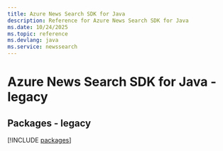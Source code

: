 ```yaml
---
title: Azure News Search SDK for Java
description: Reference for Azure News Search SDK for Java
ms.date: 10/24/2025
ms.topic: reference
ms.devlang: java
ms.service: newssearch
---
```

# Azure News Search SDK for Java - legacy
## Packages - legacy
[!INCLUDE [packages](news-search-index.md)]
